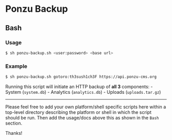 # Ponzu Backup

## Bash
### Usage
```bash
$ sh ponzu-backup.sh <user:password> <base url>
```

### Example
```bash
$ sh ponzu-backup.sh gotoro:th3sush1ch3F https://api.ponzu-cms.org
```

Running this script will initiate an HTTP backup of **all 3** components:
    - System    (`system.db`)
    - Analytics (`analytics.db`)
    - Uploads   (`uploads.tar.gz`)

---

Please feel free to add your own platform/shell specific scripts here within a 
top-level directory describing the platform or shell in which the script should 
be run. Then add the usage/docs above this as shown in the `Bash` section.

Thanks!